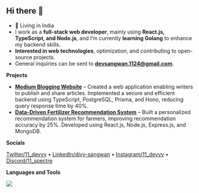 ## Hi there 👋


- 📍 Living in India
- I work as a **full-stack web developer**, mainly using **React.js, TypeScript, and Node.js**, and I’m currently **learning Golang** to enhance my backend skills.
- **Interested in web technologies**, optimization, and contributing to open-source projects.
- General inquiries can be sent to **devsangwan.1124@gmail.com**.

**Projects**

- **[Medium Blogging Website](https://github.com/divy-11/Medium)** – Created a web application enabling writers to publish and share articles. Implemented a secure and efficient backend using TypeScript, PostgreSQL, Prisma, and Hono, reducing query response time by 40%.
- **[Data-Driven Fertilizer Recommendation System](https://github.com/divy-11/Fertilizer-Recommendation-System)** – Built a personalized recommendation system for farmers, improving recommendation accuracy by 25%. Developed using React.js, Node.js, Express.js, and MongoDB.

**Socials**

[Twitter/11_devvv](https://x.com/11_devvv) &bullet; [LinkedIn/divy-sangwan](https://www.linkedin.com/in/divy-sangwan/) &bullet; [Instagram/11_devvv](https://www.instagram.com/11_devvv/) &bullet; [Discord/11_spectre](https://discord.com/users/11_spectre) 

**Languages and Tools**
<p>
<img src="https://skillicons.dev/icons?i=js,ts,go,cpp,nextjs,react,nodejs,express,mongodb,docker,postgres,prisma,redux,tailwindcss,kubernetes,bootstrap,materialui,css,html,bash,cloudflare,workers,git,npm,postman,github,figma" />
</p>
